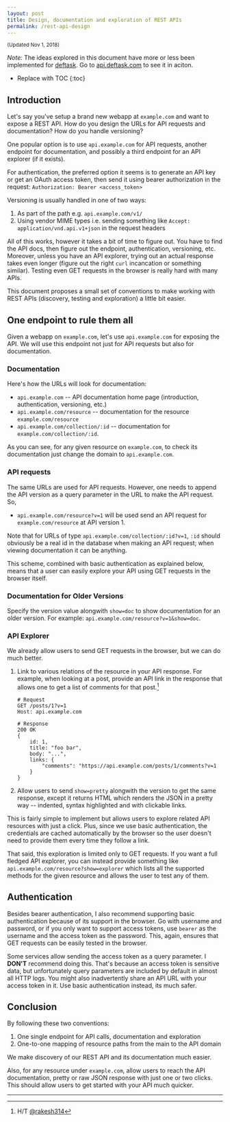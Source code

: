 ```yaml
---
layout: post
title: Design, documentation and exploration of REST APIs
permalink: /rest-api-design
---
```


<small>(Updated Nov 1, 2018)</small>

*Note:* The ideas explored in this document have more or less been implemented for [deftask][]. Go to [api.deftask.com][] to see it in aciton.

[deftask]: https://deftask.com
[api.deftask.com]: https://api.deftask.com

* Replace with TOC
{:toc}

## Introduction

Let's say you've setup a brand new webapp at `example.com` and want to expose a REST API. How do you design the URLs for API requests and documentation? How do you handle versioning?

One popular option is to use `api.example.com` for API requests, another endpoint for documentation, and possibly a third endpoint for an API explorer (if it exists).

For authentication, the preferred option it seems is to generate an API key or get an OAuth access token, then send it using bearer authorization in the request: `Authorization: Bearer <access_token>`

Versioning is usually handled in one of two ways:

1. As part of the path e.g. `api.example.com/v1/`
2. Using vendor MIME types i.e. sending something like `Accept: application/vnd.api.v1+json` in the request headers

All of this works, however it takes a bit of time to figure out. You have to find the API docs, then figure out the endpoint, authentication, versioning, etc. Moreover, unless you have an API explorer, trying out an actual response takes even longer (figure out the right `curl` incancation or something similar). Testing even GET requests in the browser is really hard with many APIs.

This document proposes a small set of conventions to make working with REST APIs (discovery, testing and exploration) a little bit easier.

## One endpoint to rule them all

Given a webapp on `example.com`, let's use `api.example.com` for exposing the API. We will use this endpoint not just for API requests but also for documentation.

### Documentation

Here's how the URLs will look for documentation:

* `api.example.com` -- API documentation home page (introduction, authentication, versioning, etc.)
* `api.example.com/resource` -- documentation for the resource `example.com/resource`
* `api.example.com/collection/:id` -- documentation for `example.com/collection/:id`.

As you can see, for any given resource on `example.com`, to check its documentation just change the domain to `api.example.com`.

### API requests

The same URLs are used for API requests. However, one needs to append the API version as a query parameter in the URL to make the API request. So,

* `api.example.com/resource?v=1` will be used send an API request for `example.com/resource` at API version 1.

Note that for URLs of type `api.example.com/collection/:id?v=1`, `:id` should obviously be a real id in the database when making an API request; when viewing documentation it can be anything.

This scheme, combined with basic authentication as explained below, means that a user can easily explore your API using GET requests in the browser itself.

### Documentation for Older Versions

Specify the version value alongwith `show=doc` to show documentation for an older version. For example: `api.example.com/resource?v=1&show=doc`.

### API Explorer

We already allow users to send GET requests in the browser, but we can do much better.

1. Link to various relations of the resource in your API response. For example, when looking at a post, provide an API link in the response that allows one to get a list of comments for that post.[^1]
    ```
    # Request
    GET /posts/1?v=1
    Host: api.example.com

    # Response
    200 OK
    {
        id: 1,
        title: "foo bar",
        body: "...",
        links: {
            "comments": "https://api.example.com/posts/1/comments?v=1
        }
    }
    ```
2. Allow users to send `show=pretty` alongwith the version to get the same response, except it returns HTML which renders the JSON in a pretty way -- indented, syntax highlighted and with clickable links.

This is fairly simple to implement but allows users to explore related API resources with just a click. Plus, since we use basic authentication, the credentials are cached automatically by the browser so the user doesn't need to provide them every time they follow a link.

That said, this exploration is limited only to GET requests. If you want a full fledged API explorer, you can instead provide something like `api.example.com/resource?show=explorer` which lists all the supported methods for the given resource and allows the user to test any of them.

## Authentication

Besides bearer authentication, I also recommend supporting basic authentication because of its support in the browser. Go with username and password, or if you only want to support access tokens, use `bearer` as the username and the access token as the password. This, again, ensures that GET requests can be easily tested in the browser.

Some services allow sending the access token as a query parameter. I **DON'T** recommend doing this. That's because an access token is sensitive data, but unfortunately query parameters are included by default in almost all HTTP logs. You might also inadvertently share an API URL with your access token in it. Use basic authentication instead, its much safer.

## Conclusion

By following these two conventions:

1. One single endpoint for API calls, documentation and exploration
2. One-to-one mapping of resource paths from the main to the API domain

We make discovery of our REST API and its documentation much easier.

Also, for any resource under `example.com`, allow users to reach the API documentation, pretty or raw JSON response with just one or two clicks. This should allow users to get started with your API much quicker.

----

[^1]: H/T [@rakesh314](https://twitter.com/rakesh314)

